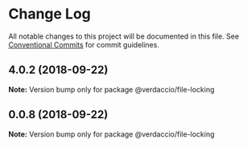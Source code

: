 # Change Log

All notable changes to this project will be documented in this file.
See [Conventional Commits](https://conventionalcommits.org) for commit guidelines.

<a name="4.0.2"></a>
## 4.0.2 (2018-09-22)

**Note:** Version bump only for package @verdaccio/file-locking





<a name="0.0.8"></a>
## 0.0.8 (2018-09-22)

**Note:** Version bump only for package @verdaccio/file-locking
